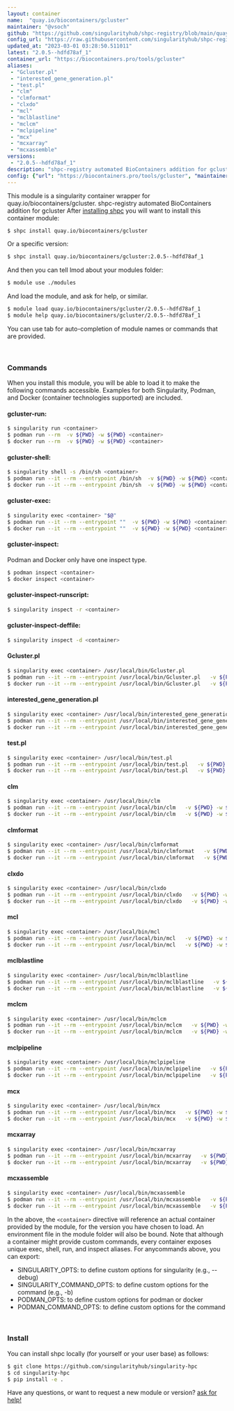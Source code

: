 ```yaml
---
layout: container
name:  "quay.io/biocontainers/gcluster"
maintainer: "@vsoch"
github: "https://github.com/singularityhub/shpc-registry/blob/main/quay.io/biocontainers/gcluster/container.yaml"
config_url: "https://raw.githubusercontent.com/singularityhub/shpc-registry/main/quay.io/biocontainers/gcluster/container.yaml"
updated_at: "2023-03-01 03:28:50.511011"
latest: "2.0.5--hdfd78af_1"
container_url: "https://biocontainers.pro/tools/gcluster"
aliases:
 - "Gcluster.pl"
 - "interested_gene_generation.pl"
 - "test.pl"
 - "clm"
 - "clmformat"
 - "clxdo"
 - "mcl"
 - "mclblastline"
 - "mclcm"
 - "mclpipeline"
 - "mcx"
 - "mcxarray"
 - "mcxassemble"
versions:
 - "2.0.5--hdfd78af_1"
description: "shpc-registry automated BioContainers addition for gcluster"
config: {"url": "https://biocontainers.pro/tools/gcluster", "maintainer": "@vsoch", "description": "shpc-registry automated BioContainers addition for gcluster", "latest": {"2.0.5--hdfd78af_1": "sha256:7388de9566bf822b6e59b40e9a9e14022985004d165a1f6f265048a049102bd4"}, "tags": {"2.0.5--hdfd78af_1": "sha256:7388de9566bf822b6e59b40e9a9e14022985004d165a1f6f265048a049102bd4"}, "docker": "quay.io/biocontainers/gcluster", "aliases": {"Gcluster.pl": "/usr/local/bin/Gcluster.pl", "interested_gene_generation.pl": "/usr/local/bin/interested_gene_generation.pl", "test.pl": "/usr/local/bin/test.pl", "clm": "/usr/local/bin/clm", "clmformat": "/usr/local/bin/clmformat", "clxdo": "/usr/local/bin/clxdo", "mcl": "/usr/local/bin/mcl", "mclblastline": "/usr/local/bin/mclblastline", "mclcm": "/usr/local/bin/mclcm", "mclpipeline": "/usr/local/bin/mclpipeline", "mcx": "/usr/local/bin/mcx", "mcxarray": "/usr/local/bin/mcxarray", "mcxassemble": "/usr/local/bin/mcxassemble"}}
---
```


This module is a singularity container wrapper for quay.io/biocontainers/gcluster.
shpc-registry automated BioContainers addition for gcluster
After [installing shpc](#install) you will want to install this container module:


```bash
$ shpc install quay.io/biocontainers/gcluster
```

Or a specific version:

```bash
$ shpc install quay.io/biocontainers/gcluster:2.0.5--hdfd78af_1
```

And then you can tell lmod about your modules folder:

```bash
$ module use ./modules
```

And load the module, and ask for help, or similar.

```bash
$ module load quay.io/biocontainers/gcluster/2.0.5--hdfd78af_1
$ module help quay.io/biocontainers/gcluster/2.0.5--hdfd78af_1
```

You can use tab for auto-completion of module names or commands that are provided.

<br>

### Commands

When you install this module, you will be able to load it to make the following commands accessible.
Examples for both Singularity, Podman, and Docker (container technologies supported) are included.

#### gcluster-run:

```bash
$ singularity run <container>
$ podman run --rm  -v ${PWD} -w ${PWD} <container>
$ docker run --rm  -v ${PWD} -w ${PWD} <container>
```

#### gcluster-shell:

```bash
$ singularity shell -s /bin/sh <container>
$ podman run --it --rm --entrypoint /bin/sh  -v ${PWD} -w ${PWD} <container>
$ docker run --it --rm --entrypoint /bin/sh  -v ${PWD} -w ${PWD} <container>
```

#### gcluster-exec:

```bash
$ singularity exec <container> "$@"
$ podman run --it --rm --entrypoint ""  -v ${PWD} -w ${PWD} <container> "$@"
$ docker run --it --rm --entrypoint ""  -v ${PWD} -w ${PWD} <container> "$@"
```

#### gcluster-inspect:

Podman and Docker only have one inspect type.

```bash
$ podman inspect <container>
$ docker inspect <container>
```

#### gcluster-inspect-runscript:

```bash
$ singularity inspect -r <container>
```

#### gcluster-inspect-deffile:

```bash
$ singularity inspect -d <container>
```


#### Gcluster.pl

```bash
$ singularity exec <container> /usr/local/bin/Gcluster.pl
$ podman run --it --rm --entrypoint /usr/local/bin/Gcluster.pl   -v ${PWD} -w ${PWD} <container> -c " $@"
$ docker run --it --rm --entrypoint /usr/local/bin/Gcluster.pl   -v ${PWD} -w ${PWD} <container> -c " $@"
```


#### interested_gene_generation.pl

```bash
$ singularity exec <container> /usr/local/bin/interested_gene_generation.pl
$ podman run --it --rm --entrypoint /usr/local/bin/interested_gene_generation.pl   -v ${PWD} -w ${PWD} <container> -c " $@"
$ docker run --it --rm --entrypoint /usr/local/bin/interested_gene_generation.pl   -v ${PWD} -w ${PWD} <container> -c " $@"
```


#### test.pl

```bash
$ singularity exec <container> /usr/local/bin/test.pl
$ podman run --it --rm --entrypoint /usr/local/bin/test.pl   -v ${PWD} -w ${PWD} <container> -c " $@"
$ docker run --it --rm --entrypoint /usr/local/bin/test.pl   -v ${PWD} -w ${PWD} <container> -c " $@"
```


#### clm

```bash
$ singularity exec <container> /usr/local/bin/clm
$ podman run --it --rm --entrypoint /usr/local/bin/clm   -v ${PWD} -w ${PWD} <container> -c " $@"
$ docker run --it --rm --entrypoint /usr/local/bin/clm   -v ${PWD} -w ${PWD} <container> -c " $@"
```


#### clmformat

```bash
$ singularity exec <container> /usr/local/bin/clmformat
$ podman run --it --rm --entrypoint /usr/local/bin/clmformat   -v ${PWD} -w ${PWD} <container> -c " $@"
$ docker run --it --rm --entrypoint /usr/local/bin/clmformat   -v ${PWD} -w ${PWD} <container> -c " $@"
```


#### clxdo

```bash
$ singularity exec <container> /usr/local/bin/clxdo
$ podman run --it --rm --entrypoint /usr/local/bin/clxdo   -v ${PWD} -w ${PWD} <container> -c " $@"
$ docker run --it --rm --entrypoint /usr/local/bin/clxdo   -v ${PWD} -w ${PWD} <container> -c " $@"
```


#### mcl

```bash
$ singularity exec <container> /usr/local/bin/mcl
$ podman run --it --rm --entrypoint /usr/local/bin/mcl   -v ${PWD} -w ${PWD} <container> -c " $@"
$ docker run --it --rm --entrypoint /usr/local/bin/mcl   -v ${PWD} -w ${PWD} <container> -c " $@"
```


#### mclblastline

```bash
$ singularity exec <container> /usr/local/bin/mclblastline
$ podman run --it --rm --entrypoint /usr/local/bin/mclblastline   -v ${PWD} -w ${PWD} <container> -c " $@"
$ docker run --it --rm --entrypoint /usr/local/bin/mclblastline   -v ${PWD} -w ${PWD} <container> -c " $@"
```


#### mclcm

```bash
$ singularity exec <container> /usr/local/bin/mclcm
$ podman run --it --rm --entrypoint /usr/local/bin/mclcm   -v ${PWD} -w ${PWD} <container> -c " $@"
$ docker run --it --rm --entrypoint /usr/local/bin/mclcm   -v ${PWD} -w ${PWD} <container> -c " $@"
```


#### mclpipeline

```bash
$ singularity exec <container> /usr/local/bin/mclpipeline
$ podman run --it --rm --entrypoint /usr/local/bin/mclpipeline   -v ${PWD} -w ${PWD} <container> -c " $@"
$ docker run --it --rm --entrypoint /usr/local/bin/mclpipeline   -v ${PWD} -w ${PWD} <container> -c " $@"
```


#### mcx

```bash
$ singularity exec <container> /usr/local/bin/mcx
$ podman run --it --rm --entrypoint /usr/local/bin/mcx   -v ${PWD} -w ${PWD} <container> -c " $@"
$ docker run --it --rm --entrypoint /usr/local/bin/mcx   -v ${PWD} -w ${PWD} <container> -c " $@"
```


#### mcxarray

```bash
$ singularity exec <container> /usr/local/bin/mcxarray
$ podman run --it --rm --entrypoint /usr/local/bin/mcxarray   -v ${PWD} -w ${PWD} <container> -c " $@"
$ docker run --it --rm --entrypoint /usr/local/bin/mcxarray   -v ${PWD} -w ${PWD} <container> -c " $@"
```


#### mcxassemble

```bash
$ singularity exec <container> /usr/local/bin/mcxassemble
$ podman run --it --rm --entrypoint /usr/local/bin/mcxassemble   -v ${PWD} -w ${PWD} <container> -c " $@"
$ docker run --it --rm --entrypoint /usr/local/bin/mcxassemble   -v ${PWD} -w ${PWD} <container> -c " $@"
```



In the above, the `<container>` directive will reference an actual container provided
by the module, for the version you have chosen to load. An environment file in the
module folder will also be bound. Note that although a container
might provide custom commands, every container exposes unique exec, shell, run, and
inspect aliases. For anycommands above, you can export:

 - SINGULARITY_OPTS: to define custom options for singularity (e.g., --debug)
 - SINGULARITY_COMMAND_OPTS: to define custom options for the command (e.g., -b)
 - PODMAN_OPTS: to define custom options for podman or docker
 - PODMAN_COMMAND_OPTS: to define custom options for the command

<br>

### Install

You can install shpc locally (for yourself or your user base) as follows:

```bash
$ git clone https://github.com/singularityhub/singularity-hpc
$ cd singularity-hpc
$ pip install -e .
```

Have any questions, or want to request a new module or version? [ask for help!](https://github.com/singularityhub/singularity-hpc/issues)